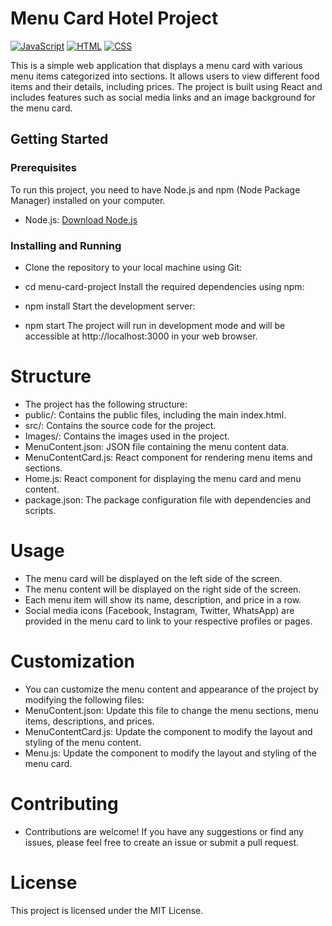 # Menu Card Hotel Project
[![JavaScript](https://img.shields.io/badge/javascript-%2320232a.svg?style=for-the-badge&logo=javascript&logoColor=%23F7DF1E)](https://developer.mozilla.org/en-US/docs/Web/JavaScript)
[![HTML](https://img.shields.io/badge/html-%2320232a.svg?style=for-the-badge&logo=html5&logoColor=%23E34F26)](https://developer.mozilla.org/en-US/docs/Web/HTML)
[![CSS](https://img.shields.io/badge/css-%2320232a.svg?style=for-the-badge&logo=css3&logoColor=%231572B6)](https://developer.mozilla.org/en-US/docs/Web/CSS)


This is a simple web application that displays a menu card with various menu items categorized into sections. 
It allows users to view different food items and their details, including prices.
The project is built using React and includes features such as social media links and an image background for the menu card.

## Getting Started

### Prerequisites

To run this project, you need to have Node.js and npm (Node Package Manager) installed on your computer.

- Node.js: [Download Node.js](https://nodejs.org/en/download/)

### Installing and Running

-  Clone the repository to your local machine using Git:


- cd menu-card-project
Install the required dependencies using npm:


- npm install
Start the development server:


- npm start
The project will run in development mode and will be accessible at http://localhost:3000 in your web browser.

# Structure
- The project has the following structure:
- public/: Contains the public files, including the main index.html.
- src/: Contains the source code for the project.
- Images/: Contains the images used in the project.
- MenuContent.json: JSON file containing the menu content data.
- MenuContentCard.js: React component for rendering menu items and sections.
- Home.js: React component for displaying the menu card and menu content.
- package.json: The package configuration file with dependencies and scripts.

# Usage
- The menu card will be displayed on the left side of the screen.
- The menu content will be displayed on the right side of the screen.
- Each menu item will show its name, description, and price in a row.
- Social media icons (Facebook, Instagram, Twitter, WhatsApp) are provided in the menu card to link to your respective profiles or pages.

# Customization
- You can customize the menu content and appearance of the project by modifying the following files:
- MenuContent.json: Update this file to change the menu sections, menu items, descriptions, and prices.
- MenuContentCard.js: Update the component to modify the layout and styling of the menu content.
- Menu.js: Update the component to modify the layout and styling of the menu card.

# Contributing
- Contributions are welcome! If you have any suggestions or find any issues, please feel free to create an issue or submit a pull request.

# License
This project is licensed under the MIT License.



